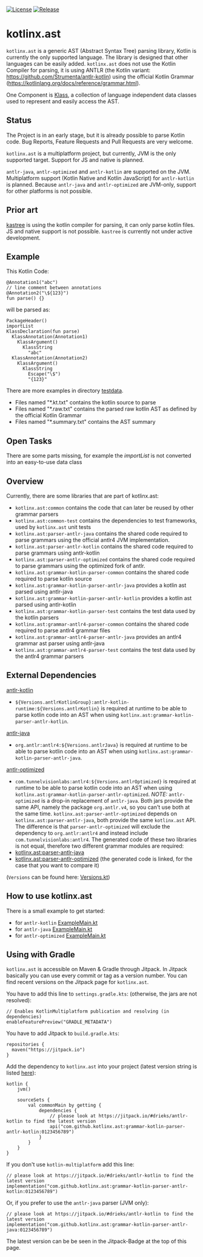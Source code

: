 [![License](https://img.shields.io/badge/License-Apache%202.0-blue.svg)](https://opensource.org/licenses/Apache-2.0)
[![Release](https://jitpack.io/v/kotlinx/ast.svg)](https://jitpack.io/#kotlinx/ast)


# kotlinx.ast

`kotlinx.ast` is a generic AST (Abstract Syntax Tree) parsing library, Kotlin is currently the only supported language.
The library is designed that other languages can be easily added.
`kotlinx.ast` does not use the Kotlin Compiler for parsing,
it is using ANTLR (the Kotlin variant: https://github.com/Strumenta/antlr-kotlin)
using the official Kotlin Grammar (https://kotlinlang.org/docs/reference/grammar.html).

One Component is [Klass](common/src/commonMain/kotlin/kotlinx/ast/common/klass),
a collection of language independent data classes
used to represent and easily access the AST.

## Status
The Project is in an early stage, but it is already possible to parse Kotlin code.
Bug Reports, Feature Requests and Pull Requests are very welcome.

`kotlinx.ast` is a multiplatform project, but currently, JVM is the only supported target.
Support for JS and native is planned.

`antlr-java`, `antlr-optimized` and `antlr-kotlin` are supported on the JVM.
Multiplatform support (Kotlin Native and Kotlin JavaScript) for `antlr-kotlin` is planned.
Because `antlr-java` and `antlr-optimized` are JVM-only, support for other platforms is not possible.

## Prior art
[kastree](https://github.com/cretz/kastree) is using the kotlin compiler for parsing,
it can only parse kotlin files.
JS and native support is not possible. `kastree` is currently not under active development.

## Example

This Kotlin Code:
```
@Annotation1("abc")
// line comment between annotations
@Annotation2("\${123}")
fun parse() {}
```

will be parsed as:
```
PackageHeader()
importList
KlassDeclaration(fun parse)
  KlassAnnotation(Annotation1)
    KlassArgument()
      KlassString
        "abc"
  KlassAnnotation(Annotation2)
    KlassArgument()
      KlassString
        Escape("\$")
        "{123}"
```

There are more examples in directory [testdata](grammar-kotlin-parser-test/src/commonMain/resources/testdata).
* Files named "*.kt.txt" contains the kotlin source to parse
* Files named "*.raw.txt" contains the parsed raw kotlin AST as defined by the official Kotlin Grammar
* Files named "*.summary.txt" contains the AST summary

## Open Tasks

There are some parts missing, for example the _importList_ is not converted into an easy-to-use data class

## Overview

Currently, there are some libraries that are part of kotlinx.ast:
* `kotlinx.ast:common` contains the code that can later be reused by other grammar parsers
* `kotlinx.ast:common-test` contains the dependencies to test frameworks, used by `kotlinx.ast` unit tests
* `kotlinx.ast:parser-antlr-java` contains the shared code required to parse grammars using the official antlr4 JVM implementation.
* `kotlinx.ast:parser-antlr-kotlin` contains the shared code required to parse grammars using antlr-kotlin
* `kotlinx.ast:parser-antlr-optimized` contains the shared code required to parse grammars using the optimized fork of antlr.
* `kotlinx.ast:grammar-kotlin-parser-common` contains the shared code required to parse kotlin source
* `kotlinx.ast:grammar-kotlin-parser-antlr-java` provides a kotlin ast parsed using antlr-java
* `kotlinx.ast:grammar-kotlin-parser-antlr-kotlin` provides a kotlin ast parsed using antlr-kotlin
* `kotlinx.ast:grammar-kotlin-parser-test` contains the test data used by the kotlin parsers
* `kotlinx.ast:grammar-antlr4-parser-common` contains the shared code required to parse antlr4 grammar files
* `kotlinx.ast:grammar-antlr4-parser-antlr-java` provides an antlr4 grammar ast parser using antlr-java
* `kotlinx.ast:grammar-antlr4-parser-test` contains the test data used by the antlr4 grammar parsers

## External Dependencies

[antlr-kotlin](https://github.com/Strumenta/antlr-kotlin)
* `${Versions.antlrKotlinGroup}:antlr-kotlin-runtime:${Versions.antlrKotlin}`
is required at runtime to be able to parse kotlin code into an AST when using `kotlinx.ast:grammar-kotlin-parser-antlr-kotlin`.

[antlr-java](https://github.com/antlr/antlr4)
* `org.antlr:antlr4:${Versions.antlrJava}`
is required at runtime to be able to parse kotlin code into an AST when using `kotlinx.ast:grammar-kotlin-parser-antlr-java`.

[antlr-optimized](https://github.com/tunnelvisionlabs/antlr4)
* `com.tunnelvisionlabs:antlr4:${Versions.antlrOptimized}`
is required at runtime to be able to parse kotlin code into an AST when using `kotlinx.ast:grammar-kotlin-parser-antlr-optimized`.
*NOTE:* `antlr-optimized` is a drop-in replacement of `antlr-java`.
Both jars provide the same API, namely the package `org.antlr.v4`, so you can't use both at the same time.
`kotlinx.ast:parser-antlr-optimized` depends on `kotlinx.ast:parser-antlr-java`, both provide the same `kotlinx.ast` API.
The difference is that `parser-antlr-optimized` will exclude the dependency to `org.antlr:antlr4`
and instead include `com.tunnelvisionlabs:antlr4`.
The generated code of these two libraries is not equal, therefore two different grammar modules are required:
* [kotlinx.ast:parser-antlr-java](grammar-kotlin-parser-antlr-java/src/main/java/kotlinx/ast/grammar/kotlin/target/antlr/java/generated)
* [kotlinx.ast:parser-antlr-optimized](grammar-kotlin-parser-antlr-optimized/src/main/java/kotlinx/ast/grammar/kotlin/target/antlr/optimized/generated)
(the generated code is linked, for the case that you want to compare it)

(`Versions` can be found here: [Versions.kt](buildSrc/src/main/kotlin/Versions.kt))

## How to use kotlinx.ast
There is a small example to get started:
* for `antlr-kotlin` [ExampleMain.kt](grammar-kotlin-parser-antlr-kotlin/src/jvmTest/kotlin/kotlinx/ast/example/ExampleMain.kt)
* for `antlr-java` [ExampleMain.kt](grammar-kotlin-parser-antlr-java/src/test/kotlin/kotlinx/ast/example/ExampleMain.kt)
* for `antlr-optimized` [ExampleMain.kt](grammar-kotlin-parser-antlr-optimized/src/test/kotlin/kotlinx/ast/example/ExampleMain.kt)

## Using with Gradle
`kotlinx.ast` is accessible on Maven & Gradle through Jitpack. In Jitpack basically you can use every commit or tag as a version number. You can find recent versions on the Jitpack page for `kotlinx.ast`.

You have to add this line to `settings.gradle.kts`: (otherwise, the jars are not resolved):
```
// Enables KotlinMultiplatform publication and resolving (in dependencies)
enableFeaturePreview("GRADLE_METADATA")
```

You have to add Jitpack to `build.gradle.kts`:
```
repositories {
  maven("https://jitpack.io")
}
```

Add the dependency to `kotlinx.ast` into your project (latest version string is listed [here](https://jitpack.io/#drieks/antlr-kotlin)):
```
kotlin {
    jvm()

    sourceSets {
        val commonMain by getting {
            dependencies {
                // please look at https://jitpack.io/#drieks/antlr-kotlin to find the latest version
                api("com.github.kotlinx.ast:grammar-kotlin-parser-antlr-kotlin:0123456789")
            }
        }
    }
}
```

If you don't use `kotlin-multiplatform` add this line:
```
// please look at https://jitpack.io/#drieks/antlr-kotlin to find the latest version
implementation("com.github.kotlinx.ast:grammar-kotlin-parser-antlr-kotlin:0123456789")
```
Or, if you prefer to use the `antlr-java` parser (JVM only):
```
// please look at https://jitpack.io/#drieks/antlr-kotlin to find the latest version
implementation("com.github.kotlinx.ast:grammar-kotlin-parser-antlr-java:0123456789")
```
The latest version can be be seen in the Jitpack-Badge at the top of this page.
